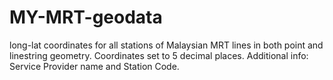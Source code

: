 # MY-MRT-geodata
long-lat coordinates for all stations of Malaysian MRT lines in both point and linestring geometry. 
 Coordinates set to 5 decimal places.
 Additional info: Service Provider name and Station Code.
